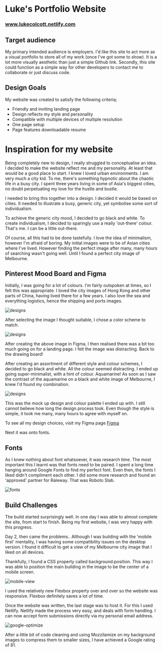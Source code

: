 # Luke's Portfolio Website
### www.lukecolcott.netlify.com

## Target audience
My primary intended audience is employers. I'd like this site to act more as a visual portfolio to store all of my work (once I've got some to show).
It is a lot more visually aesthetic than just a simple Github link.
Secondly, this site could function as a simple way for other developers to contact me to collaborate or just discuss code. 

## Design Goals
My website was created to satisfy the following criteria;
- Friendly and inviting landing page
- Design reflects my style and personality
- Compatible with multiple devices of multiple resolution
- One page setup
- Page features downloadable resume

# Inspiration for my website

Being completely new to design, I really struggled to conceptualise an idea.
I decided to make the website reflect me and my personality. At least that would be a good place to start.
I knew I loved urban environments. I am very much a city kid. To me, there's something hypnotic about the chaotic life in a busy city.
I spent three years living in some of Asia's biggest cities, no doubt perpetuating my love for the hustle and bustle.

I needed to bring this together into a design. I decided it would be based on cities. It needed to illustrate a busy, generic city, yet symbolise some sort of individualism. 

To achieve the generic city mood, I decided to go black and white. To create individualism, I decided to sparingly use a really 'out-there' colour.
That's me. I can be a little out-there. 

Of course, all this had to be done tastefully. I love the idea of minimalism, however I'm afraid of boring. My initial images were to be of Asian cities where I've lived. However finding the perfect image after many, many hours of searching wasn't going well. Until I found a perfect city image of Melbourne.    

## Pinterest Mood Board and Figma

Initially, I was going for a lot of colours. I'm fairly outspoken at times, so I felt this was appropriate. 
I loved the city images of Hong Kong and other parts of China, having lived there for a few years. I also love the sea and everything logistics, hence the shipping and ports images. 

![designs](/assets/img/moodboard1.png)

After selecting the image I thought suitable, I chose a color scheme to match.

![designs](/assets/img/first-design.png)

After creating the above image in Figma, I then realised there was a bit too much going on for a landing page.
I felt the image was distracting. Back to the drawing board!

After creating an assortment of different style and colour schemes, I decided to go black and white.
All the colour seemed distracting. I ended up going super-minimalist, with a hint of colour. Aquamarine!
As soon as I saw the contrast of the aquamarine on a black and white image of Melbourne, I knew I'd found my combination. 

![designs](/assets/img/final-design.png)

This was the mock up design and colour palette I ended up with. I still cannot believe how long the design process took. Even though the style is simple, it took me many, many hours to agree with myself on. 

To see all my design choices, visit my Figma page [Figma](https://www.figma.com/file/ZjH2R84aPIWzQ6t00ui62XdK/Portfolio-website-design)

Next it was onto fonts.

## Fonts

As I knew nothing about font whatsoever, it was research time. The most important this I learnt was that fonts need to be paired.
I spent a long time hanging around Google Fonts to find my perfect font.
Even then, the fonts I liked didn't compliment each other. I did some more research and found an 'approved' partner for Raleway. That was Roboto Slab.

![fonts](/assets/img/fonts.png)

## Build Challenges

The build started surprisingly well. In one day I was able to almost complete the site, from start to finish.
Being my first website, I was very happy with this progress.

Day 2, then came the problems.. Although I was building with the 'mobile first' mentality, I was having some compatibility issues on the desktop version. I found it difficult to get a view of my Melbourne city image that I liked on all devices.

Thankfully, I found a CSS property called background:position.
This way I was able to position the main building in the image to be the center of a mobile screen.

![mobile-view](/assets/img/mobile-view.png)

I used the relatively new Flexbox property over and over so the website was responsive. Flexbox definitely saves a lot of time. 

Once the website was written, the last stage was to host it. For this I used Netlify.
Netlify made the process very easy, and deals with form handling. I can now accept form submissions directly via my personal email address. 

![google-optimize](/assets/img/google-optimize.png)

After a little bit of code cleaning and using Mozzilamize on my background images to compress them to smaller sizes, I have achieved a Google rating of 81.